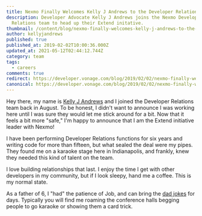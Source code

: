 ```yaml
---
title: Nexmo Finally Welcomes Kelly J Andrews to the Developer Relations Team
description: Developer Advocate Kelly J Andrews joins the Nexmo Developer
  Relations team to head up their Extend initative.
thumbnail: /content/blog/nexmo-finally-welcomes-kelly-j-andrews-to-the-developer-relations-team-dr/cae2255869ccc6db151dd9c601b0ffd8.jpg
author: kellyjandrews
published: true
published_at: 2019-02-02T10:00:36.000Z
updated_at: 2021-05-12T02:44:12.744Z
category: team
tags:
  - careers
comments: true
redirect: https://developer.vonage.com/blog/2019/02/02/nexmo-finally-welcomes-kelly-j-andrews-to-the-developer-relations-team-dr
canonical: https://developer.vonage.com/blog/2019/02/02/nexmo-finally-welcomes-kelly-j-andrews-to-the-developer-relations-team-dr
---
```


Hey there, my name is [Kelly J Andrews](https://twitter.com/kellyjandrews) and I joined the Developer Relations team back in August. To be honest, I didn't want to announce I was working here until I was sure they would let me stick around for a bit. Now that it feels a bit more "safe," I'm happy to announce that I am the Extend initiative leader with Nexmo!

I have been performing Developer Relations functions for six years and writing code for more than fifteen, but what sealed the deal were my pipes. They found me on a karaoke stage here in Indianapolis, and frankly, knew they needed this kind of talent on the team.

I love building relationships that last. I enjoy the time I get with other developers in my community, but if I look sleepy, hand me a coffee. This is my normal state.

As a father of 6, I "had" the patience of Job, and can bring the [dad jokes](http://www.kellyjandrews.com/dadjokes/) for days. Typically you will find me roaming the conference halls begging people to go karaoke or showing them a card trick.
